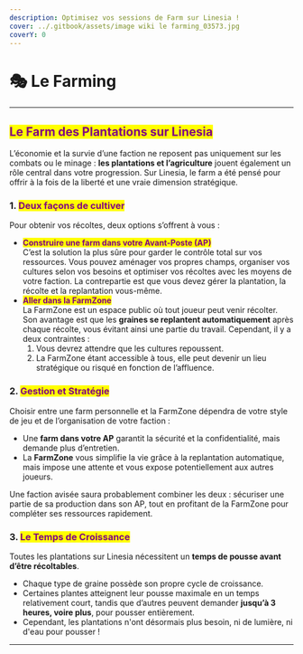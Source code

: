 ```yaml
---
description: Optimisez vos sessions de Farm sur Linesia !
cover: ../.gitbook/assets/image wiki le farming_03573.jpg
coverY: 0
---
```


# 🎭 Le Farming

***

## <mark style="color:purple;">Le Farm des Plantations sur Linesia</mark>

L’économie et la survie d’une faction ne reposent pas uniquement sur les combats ou le minage : **les plantations et l’agriculture** jouent également un rôle central dans votre progression. Sur Linesia, le farm a été pensé pour offrir à la fois de la liberté et une vraie dimension stratégique.

### 1. <mark style="color:purple;">Deux façons de cultiver</mark>

Pour obtenir vos récoltes, deux options s’offrent à vous :

* <mark style="color:purple;">**Construire une farm dans votre Avant-Poste (AP)**</mark>\
  C’est la solution la plus sûre pour garder le contrôle total sur vos ressources. Vous pouvez aménager vos propres champs, organiser vos cultures selon vos besoins et optimiser vos récoltes avec les moyens de votre faction. La contrepartie est que vous devez gérer la plantation, la récolte et la replantation vous-même.
* <mark style="color:purple;">**Aller dans la FarmZone**</mark>\
  La FarmZone est un espace public où tout joueur peut venir récolter. Son avantage est que les **graines se replantent automatiquement** après chaque récolte, vous évitant ainsi une partie du travail. Cependant, il y a deux contraintes :
  1. Vous devrez attendre que les cultures repoussent.
  2. La FarmZone étant accessible à tous, elle peut devenir un lieu stratégique ou risqué en fonction de l’affluence.

### 2. <mark style="color:purple;">Gestion et Stratégie</mark>

Choisir entre une farm personnelle et la FarmZone dépendra de votre style de jeu et de l’organisation de votre faction :

* Une **farm dans votre AP** garantit la sécurité et la confidentialité, mais demande plus d’entretien.
* La **FarmZone** vous simplifie la vie grâce à la replantation automatique, mais impose une attente et vous expose potentiellement aux autres joueurs.

Une faction avisée saura probablement combiner les deux : sécuriser une partie de sa production dans son AP, tout en profitant de la FarmZone pour compléter ses ressources rapidement.

### 3. <mark style="color:purple;">Le Temps de Croissance</mark>

Toutes les plantations sur Linesia nécessitent un **temps de pousse avant d’être récoltables**.

* Chaque type de graine possède son propre cycle de croissance.
* Certaines plantes atteignent leur pousse maximale en un temps relativement court, tandis que d’autres peuvent demander **jusqu’à 3 heures, voire plus**, pour pousser entièrement.
* Cependant, les plantations n'ont désormais plus besoin, ni de lumière, ni d'eau pour pousser !

***
